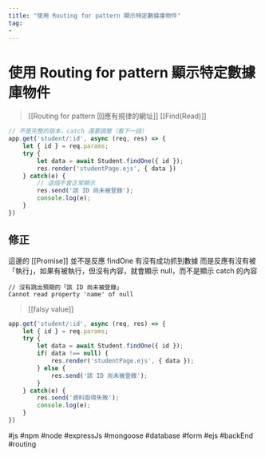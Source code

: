 ```yaml
---
title: "使用 Routing for pattern 顯示特定數據庫物件"
tag: 
- 
---
```

# 使用 Routing for pattern 顯示特定數據庫物件
>[[Routing for pattern 回應有規律的網址]]
>[[Find(Read)]]
```js
// 不是完整的版本，catch 還要調整（看下一段）
app.get('student/:id', async (req, res) => {
	let { id } = req.params;
	try {
		let data = await Student.findOne({ id });
		res.render('studentPage.ejs', { data })
	} catch(e) {
		// 這個不會正常顯示
		res.send('該 ID 尚未被登錄');
		console.log(e);
	}
})
```
## 修正
這邊的 [[Promise]] 並不是反應 findOne 有沒有成功抓到數據
而是反應有沒有被「執行」，如果有被執行，但沒有內容，就會顯示 null，而不是顯示 catch 的內容
```
// 沒有跳出預期的「該 ID 尚未被登錄」
Cannot read property 'name' of null
```
> [[falsy value]]

```js
app.get('student/:id', async (req, res) => {
	let { id } = req.params;
	try {
		let data = await Student.findOne({ id });
		if( data !== null) {
			res.render('studentPage.ejs', { data });
		} else {
			res.send('該 ID 尚未被登錄');
		}
	} catch(e) {
		res.send('資料取得失敗');
		console.log(e);
	}
})
```
#js #npm #node #expressJs #mongoose #database #form #ejs #backEnd #routing 